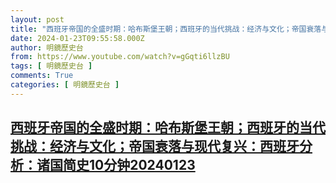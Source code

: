 ```yaml
---
layout: post
title: "西班牙帝国的全盛时期：哈布斯堡王朝；西班牙的当代挑战：经济与文化；帝国衰落与现代复兴：西班牙分析：诸国简史10分钟20240123"
date: 2024-01-23T09:55:58.000Z
author: 明鏡歷史台
from: https://www.youtube.com/watch?v=gGqti6llzBU
tags: [ 明鏡歷史台 ]
comments: True
categories: [ 明鏡歷史台 ]
---
```

<!--1706003758000-->
[西班牙帝国的全盛时期：哈布斯堡王朝；西班牙的当代挑战：经济与文化；帝国衰落与现代复兴：西班牙分析：诸国简史10分钟20240123](https://www.youtube.com/watch?v=gGqti6llzBU)
------

<div>

</div>
